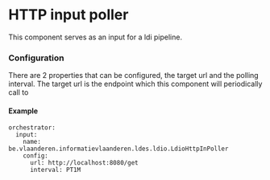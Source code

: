# HTTP input poller

This component serves as an input for a ldi pipeline.


### Configuration

There are 2 properties that can be configured, the target url and the polling interval.
The target url is the endpoint which this component will periodically call to 

#### Example

```agsl
orchestrator:
  input:
    name: be.vlaanderen.informatievlaanderen.ldes.ldio.LdioHttpInPoller
    config:
      url: http://localhost:8080/get
      interval: PT1M
```